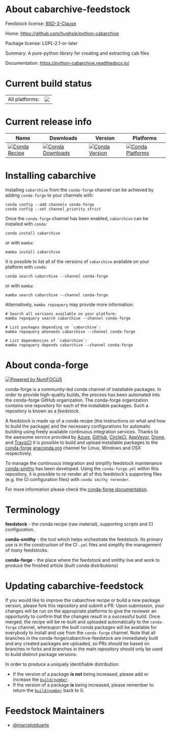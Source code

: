 About cabarchive-feedstock
==========================

Feedstock license: [BSD-3-Clause](https://github.com/conda-forge/cabarchive-feedstock/blob/main/LICENSE.txt)

Home: https://github.com/hughsie/python-cabarchive

Package license: LGPL-2.1-or-later

Summary: A pure-python library for creating and extracting cab files

Documentation: https://python-cabarchive.readthedocs.io/

Current build status
====================


<table><tr><td>All platforms:</td>
    <td>
      <a href="https://dev.azure.com/conda-forge/feedstock-builds/_build/latest?definitionId=22732&branchName=main">
        <img src="https://dev.azure.com/conda-forge/feedstock-builds/_apis/build/status/cabarchive-feedstock?branchName=main">
      </a>
    </td>
  </tr>
</table>

Current release info
====================

| Name | Downloads | Version | Platforms |
| --- | --- | --- | --- |
| [![Conda Recipe](https://img.shields.io/badge/recipe-cabarchive-green.svg)](https://anaconda.org/conda-forge/cabarchive) | [![Conda Downloads](https://img.shields.io/conda/dn/conda-forge/cabarchive.svg)](https://anaconda.org/conda-forge/cabarchive) | [![Conda Version](https://img.shields.io/conda/vn/conda-forge/cabarchive.svg)](https://anaconda.org/conda-forge/cabarchive) | [![Conda Platforms](https://img.shields.io/conda/pn/conda-forge/cabarchive.svg)](https://anaconda.org/conda-forge/cabarchive) |

Installing cabarchive
=====================

Installing `cabarchive` from the `conda-forge` channel can be achieved by adding `conda-forge` to your channels with:

```
conda config --add channels conda-forge
conda config --set channel_priority strict
```

Once the `conda-forge` channel has been enabled, `cabarchive` can be installed with `conda`:

```
conda install cabarchive
```

or with `mamba`:

```
mamba install cabarchive
```

It is possible to list all of the versions of `cabarchive` available on your platform with `conda`:

```
conda search cabarchive --channel conda-forge
```

or with `mamba`:

```
mamba search cabarchive --channel conda-forge
```

Alternatively, `mamba repoquery` may provide more information:

```
# Search all versions available on your platform:
mamba repoquery search cabarchive --channel conda-forge

# List packages depending on `cabarchive`:
mamba repoquery whoneeds cabarchive --channel conda-forge

# List dependencies of `cabarchive`:
mamba repoquery depends cabarchive --channel conda-forge
```


About conda-forge
=================

[![Powered by
NumFOCUS](https://img.shields.io/badge/powered%20by-NumFOCUS-orange.svg?style=flat&colorA=E1523D&colorB=007D8A)](https://numfocus.org)

conda-forge is a community-led conda channel of installable packages.
In order to provide high-quality builds, the process has been automated into the
conda-forge GitHub organization. The conda-forge organization contains one repository
for each of the installable packages. Such a repository is known as a *feedstock*.

A feedstock is made up of a conda recipe (the instructions on what and how to build
the package) and the necessary configurations for automatic building using freely
available continuous integration services. Thanks to the awesome service provided by
[Azure](https://azure.microsoft.com/en-us/services/devops/), [GitHub](https://github.com/),
[CircleCI](https://circleci.com/), [AppVeyor](https://www.appveyor.com/),
[Drone](https://cloud.drone.io/welcome), and [TravisCI](https://travis-ci.com/)
it is possible to build and upload installable packages to the
[conda-forge](https://anaconda.org/conda-forge) [anaconda.org](https://anaconda.org/)
channel for Linux, Windows and OSX respectively.

To manage the continuous integration and simplify feedstock maintenance
[conda-smithy](https://github.com/conda-forge/conda-smithy) has been developed.
Using the ``conda-forge.yml`` within this repository, it is possible to re-render all of
this feedstock's supporting files (e.g. the CI configuration files) with ``conda smithy rerender``.

For more information please check the [conda-forge documentation](https://conda-forge.org/docs/).

Terminology
===========

**feedstock** - the conda recipe (raw material), supporting scripts and CI configuration.

**conda-smithy** - the tool which helps orchestrate the feedstock.
                   Its primary use is in the construction of the CI ``.yml`` files
                   and simplify the management of *many* feedstocks.

**conda-forge** - the place where the feedstock and smithy live and work to
                  produce the finished article (built conda distributions)


Updating cabarchive-feedstock
=============================

If you would like to improve the cabarchive recipe or build a new
package version, please fork this repository and submit a PR. Upon submission,
your changes will be run on the appropriate platforms to give the reviewer an
opportunity to confirm that the changes result in a successful build. Once
merged, the recipe will be re-built and uploaded automatically to the
`conda-forge` channel, whereupon the built conda packages will be available for
everybody to install and use from the `conda-forge` channel.
Note that all branches in the conda-forge/cabarchive-feedstock are
immediately built and any created packages are uploaded, so PRs should be based
on branches in forks and branches in the main repository should only be used to
build distinct package versions.

In order to produce a uniquely identifiable distribution:
 * If the version of a package **is not** being increased, please add or increase
   the [``build/number``](https://docs.conda.io/projects/conda-build/en/latest/resources/define-metadata.html#build-number-and-string).
 * If the version of a package **is** being increased, please remember to return
   the [``build/number``](https://docs.conda.io/projects/conda-build/en/latest/resources/define-metadata.html#build-number-and-string)
   back to 0.

Feedstock Maintainers
=====================

* [@marcelotduarte](https://github.com/marcelotduarte/)

